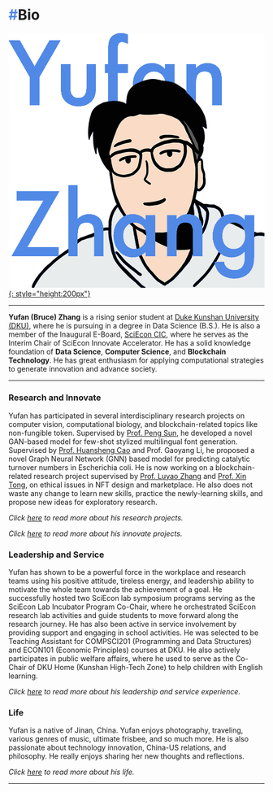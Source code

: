 # <span style="color:#5189e6">**#**</span>**Bio**

[![YUFAN](../img/logos/logo8_en.png){: style="height:200px"}](../index.md)

<!-- ## <span style="color:#5189e6">**#**</span>**Bio** -->

---

**Yufan (Bruce) Zhang** is a rising senior student at [Duke Kunshan University (DKU)](https://dukekunshan.edu.cn/), where he is pursuing in a degree in Data Science (B.S.). 
He is also a member of the Inaugural E-Board, [SciEcon CIC](https://www.sciecon.org/), where he serves as the Interim Chair of SciEcon Innovate Accelerator. 
He has a solid knowledge foundation of **Data Science**, **Computer Science**, and **Blockchain Technology**. 
He has great enthusiasm for applying computational strategies to generate innovation and advance society. 

---

### **Research and Innovate**

Yufan has participated in several interdisciplinary research projects on computer vision, computational biology, and blockchain-related topics like non-fungible token. 
Supervised by [Prof. Peng Sun](https://scholars.duke.edu/person/Peng.Sun1), he developed a novel GAN-based model for few-shot stylized multilingual font generation. 
Supervised by [Prof. Huansheng Cao](https://scholars.duke.edu/person/Huansheng.Cao) and Prof. Gaoyang Li, he proposed a novel Graph Neural Network (GNN) based model for predicting catalytic turnover numbers in Escherichia coli. 
He is now working on a blockchain-related research project supervised by [Prof. Luyao Zhang](https://scholars.duke.edu/person/luyao.zhang) and [Prof. Xin Tong](https://xintong.ca/), on ethical issues in NFT design and marketplace. 
He also does not waste any change to learn new skills, practice the newly-learning skills, and propose new ideas for exploratory research.

*Click [here](../Research/index.md) to read more about his research projects.*

*Click [here](../Innovate/index.md) to read more about his innovate projects.*

### **Leadership and Service**

Yufan has shown to be a powerful force in the workplace and research teams using his positive attitude, tireless energy, and leadership ability to motivate the whole team towards the achievement of a goal.
He successfully hosted two SciEcon lab symposium programs serving as the SciEcon Lab Incubator Program Co-Chair, where he orchestrated SciEcon research lab activities and guide students to move forward along the research journey. 
He has also been active in service involvement by providing support and engaging in school activities.
He was selected to be Teaching Assistant for COMPSCI201 (Programming and Data Structures) and ECON101 (Economic Principles) courses at DKU.
He also actively participates in public welfare affairs, where he used to serve as the Co-Chair of DKU Home (Kunshan High-Tech Zone) to help children with English learning.

*Click [here](../LeadershipService.md) to read more about his leadership and service experience.*

### **Life**

Yufan is a native of Jinan, China.
Yufan enjoys photography, traveling, various genres of music, ultimate frisbee, and so much more.
He is also passionate about technology innovation, China-US relations, and philosophy.
He really enjoys sharing her new thoughts and reflections.

*Click [here](../Life.md) to read more about his life.*

---